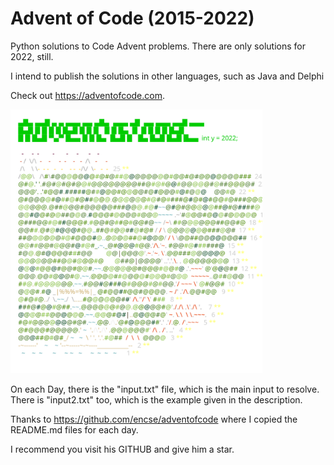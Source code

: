 # Advent of Code (2015-2022)

Python solutions to Code Advent problems.
There are only solutions for 2022, still.

I intend to publish the solutions in other languages, such as Java and Delphi

Check out https://adventofcode.com.

<a href="https://adventofcode.com"><img src="2022/calendar.svg" width="80%" /></a>

On each Day, there is the "input.txt" file, which is the main input to resolve.
There is "input2.txt" too, which is the example given in the description.

Thanks to https://github.com/encse/adventofcode where I copied the README.md files for each day.

I recommend you visit his GITHUB and give him a star.
